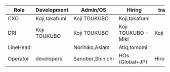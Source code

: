 |  Role    | Development  | Admin/OS       | Hiring              | transcription      | Editors       | Payment                |
|----------|--------------|----------------|---------------------|--------------------|---------------|------------------------|
| CXO      |Koji,takafumi | Koji TOUKUBO   | Koji,takafumi       |                    |               | Naoki Nishida          |
| DRI      |Koji TOUKUBO  | Koji TOUKUBO   | Koji TOUKUBO + Miki | Koji TOUKUBO       | Takumi + Koji | Masaki + Koji + takuji |
| LineHead |              |Norihiko,Aslam  | Atiq,tomomi         |                    | Takuji Uemura |                        |
| Operator | developers   |Sanober,Shinichi| HOs (Global+JP)     | Hiroshi,Prashant   | Naomi,Sachiko | Rie Moore,Yukiko(jp)   |
